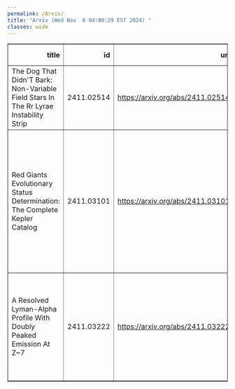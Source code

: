 ```yaml
---
permalink: /Arxiv/
title: "Arxiv (Wed Nov  6 04:00:29 EST 2024) "
classes: wide
---
```

<table border="1" class="dataframe">
  <thead>
    <tr style="text-align: right;">
      <th>title</th>
      <th>id</th>
      <th>url</th>
      <th>authors</th>
      <th>Local Authors</th>
    </tr>
  </thead>
  <tbody>
    <tr>
      <td>The Dog That Didn'T Bark: Non-Variable Field Stars In The Rr Lyrae   Instability Strip</td>
      <td>2411.02514</td>
      <td><a href="https://arxiv.org/abs/2411.02514" target="_blank">https://arxiv.org/abs/2411.02514</a></td>
      <td>Yuxi Lu, Cecilia Mateu, K. Z. Stanek</td>
      <td>Krzysztof Stanek</td>
    </tr>
    <tr>
      <td>Red Giants Evolutionary Status Determination: The Complete Kepler   Catalog</td>
      <td>2411.03101</td>
      <td><a href="https://arxiv.org/abs/2411.03101" target="_blank">https://arxiv.org/abs/2411.03101</a></td>
      <td>M. Vrard, M. H. Pinsonneault, Y. Elsworth, M. Hon, T. Kallinger, J. Kuszlewicz, B. Mosser, R. A. Garcia, J. Tayar, R. Bennett, K. Cao, S. Hekker, L. Loyer, S. Mathur, D. Stello</td>
      <td>Marc Pinsonneault, Smita Mathur</td>
    </tr>
    <tr>
      <td>A Resolved Lyman-Alpha Profile With Doubly Peaked Emission At Z~7</td>
      <td>2411.03222</td>
      <td><a href="https://arxiv.org/abs/2411.03222" target="_blank">https://arxiv.org/abs/2411.03222</a></td>
      <td>C. Moya-Sierralta, J. González-López, L. Infante, L. F. Barrientos, W. Hu, S. Malhotra, J. Rhoads, J. Wang, I. Wold, Z. Zheng</td>
      <td>Ji Wang</td>
    </tr>
  </tbody>
</table>